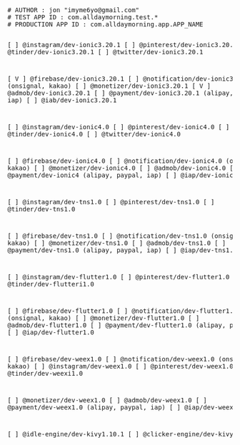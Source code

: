 <pre/>
# AUTHOR : jon "imyme6yo@gmail.com"  
# TEST APP ID : com.alldaymorning.test.*  
# PRODUCTION APP ID : com.alldaymorning.app.APP_NAME  

  
  
[   ] @instagram/dev-ionic3.20.1
[   ] @pinterest/dev-ionic3.20.1
[   ] @tinder/dev-ionic3.20.1
[   ] @twitter/dev-ionic3.20.1
  
[ V ] @firebase/dev-ionic3.20.1
[   ] @notification/dev-ionic3.20.1 (onsignal, kakao)
[   ] @monetizer/dev-ionic3.20.1
[ V ] @admob/dev-ionic3.20.1
[   ] @payment/dev-ionic3.20.1 (alipay, paypal, iap)
[   ] @iab/dev-ionic3.20.1
  
[   ] @instagram/dev-ionic4.0
[   ] @pinterest/dev-ionic4.0
[   ] @tinder/dev-ionic4.0
[   ] @twitter/dev-ionic4.0
  
[   ] @firebase/dev-ionic4.0
[   ] @notification/dev-ionic4.0 (onsignal, kakao)
[   ] @monetizer/dev-ionic4.0
[   ] @admob/dev-ionic4.0
[   ] @payment/dev-ionic4 (alipay, paypal, iap)
[   ] @iap/dev-ionic4
  
[   ] @instagram/dev-tns1.0
[   ] @pinterest/dev-tns1.0
[   ] @tinder/dev-tns1.0
  
[   ] @firebase/dev-tns1.0
[   ] @notification/dev-tns1.0 (onsignal, kakao)
[   ] @monetizer/dev-tns1.0
[   ] @admob/dev-tns1.0
[   ] @payment/dev-tns1.0 (alipay, paypal, iap)
[   ] @iap/dev-tns1.0
  
[   ] @instagram/dev-flutter1.0
[   ] @pinterest/dev-flutter1.0
[   ] @tinder/dev-flutteri1.0
  
[   ] @firebase/dev-flutter1.0
[   ] @notification/dev-flutter1.0 (onsignal, kakao)
[   ] @monetizer/dev-flutter1.0
[   ] @admob/dev-flutter1.0
[   ] @payment/dev-flutter1.0 (alipay, paypal, iap)
[   ] @iap/dev-flutter1.0
  
[   ] @firebase/dev-weex1.0
[   ] @notification/dev-weex1.0 (onsignal, kakao)
[   ] @instagram/dev-weex1.0
[   ] @pinterest/dev-weex1.0
[   ] @tinder/dev-weexi1.0
  
[   ] @monetizer/dev-weex1.0
[   ] @admob/dev-weex1.0
[   ] @payment/dev-weex1.0 (alipay, paypal, iap)
[   ] @iap/dev-weex1.0
  
[   ] @idle-engine/dev-kivy1.10.1
[   ] @clicker-engine/dev-kivy1.10.1
</pre>

